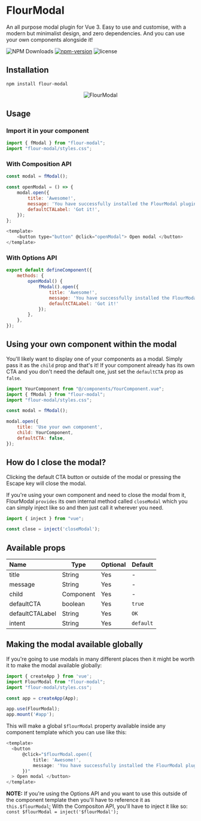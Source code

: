 # FlourModal
An all purpose modal plugin for Vue 3. Easy to use and customise, with a modern but minimalist design, and zero dependencies. And you can use your own components alongside it!

![NPM Downloads](https://img.shields.io/npm/d18m/flour-modal)
[![npm-version](https://badgen.net/npm/v/flour-modal)](https://www.npmjs.com/package/flour-modal)
![license](https://img.shields.io/github/license/antoniolimadev/flour-modal)

## Installation
```
npm install flour-modal
```

<p align="center">
  <img src="https://hello.antoniolima.co/images/blog/modal-example.png" alt="FlourModal">
</p>

## Usage

### Import it in your component

```javascript
import { fModal } from "flour-modal";
import "flour-modal/styles.css";
```

### With Composition API
```javascript
const modal = fModal();

const openModal = () => {
    modal.open({
        title: 'Awesome!',
        message: 'You have successfully installed the FlourModal plugin. Please press OK to continue.',
        defaultCTALabel: 'Got it!',
    });
};

<template>
    <button type="button" @click="openModal"> Open modal </button>
</template>
```

### With Options API
```javascript
export default defineComponent({
    methods: {
        openModal() {
            fModal().open({
                title: 'Awesome!',
                message: 'You have successfully installed the FlourModal plugin. Please press OK to continue.',
                defaultCTALabel: 'Got it!'
            });
        },
    },
});
```

## Using your own component within the modal

You'll likely want to display one of your components as a modal. Simply pass it as the `child` prop and that's it! If your component already has its own CTA and you don't need the default one, just set the `defaultCTA` prop as `false`.

```javascript
import YourComponent from "@/components/YourComponent.vue";
import { fModal } from "flour-modal";
import "flour-modal/styles.css";

const modal = fModal();

modal.open({
    title: 'Use your own component',
    child: YourComponent,
    defaultCTA: false,
});
```

## How do I close the modal?
Clicking the default CTA button or outside of the modal or pressing the Escape key will close the modal.

If you're using your own component and need to close the modal from it, FlourModal `provides` its own internal method called `closeModal` which you can simply inject like so and then just call it wherever you need.

```javascript
import { inject } from "vue";

const close = inject('closeModal');
```

## Available props
Name | Type      | Optional | Default
:--|-----------|----------|--
title | String    | Yes | - 
message | String    | Yes | -
child | Component | Yes | -
defaultCTA | boolean   | Yes | `true`
defaultCTALabel | String   | Yes | `OK`
intent | String | Yes | `default`

## Making the modal available globally
If you're going to use modals in many different places then it might be worth it to make the modal available globally:
```javascript
import { createApp } from 'vue';
import FlourModal from "flour-modal";
import "flour-modal/styles.css";

const app = createApp(App);

app.use(FlourModal);
app.mount('#app');
```

This will make a global `$flourModal` property available inside any component template which you can use like this:
```javascript
<template>
  <button
      @click="$flourModal.open({
          title: 'Awesome!',
          message: 'You have successfully installed the FlourModal plugin. Please press OK to continue.',
      })"
  > Open modal </button>
</template>
```
**NOTE:** If you're using the Options API and you want to use this outside of the component template then you'll have to reference it as `this.$flourModal`; With the Compositon API, you'll have to inject it like so: `const $flourModal = inject('$flourModal');`
